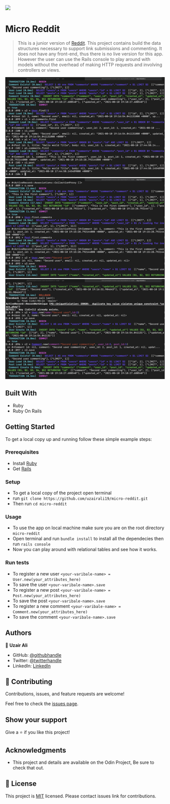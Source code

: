![](https://img.shields.io/badge/Microverse-blueviolet)

# Micro Reddit

> This is a junior version of [Reddit](https://www.reddit.com/). This project contains build the data structures necessary to support link submissions and commenting. It does not have any front-end, thus there is no live version for this app. However the user can use the Rails console to play around with models without the overhead of making HTTP requests and involving controllers or views.

![screenshot](./screenshot_1.png)
![screenshot](./screenshot_2.png)
![screenshot](./screenshot_3.png)

## Built With

- Ruby
- Ruby On Rails

## Getting Started

To get a local copy up and running follow these simple example steps:

### Prerequisites

- Install [Ruby](https://www.ruby-lang.org/en/)
- Get [Rails](https://rubyonrails.org/)

### Setup

- To get a local copy of the project open terminal
- run `git clone https://github.com/uzairali19/micro-reddit.git`
- Then run `cd micro-reddit`

### Usage

- To use the app on local machine make sure you are on the root directory `micro-reddit`
- Open terminal and run `bundle install` to install all the dependecies then run `rails console`
- Now you can play around with relational tables and see how it works.

### Run tests

- To register a new user `<your-varibale-name> = User.new(your_attributes_here)`
- To save the user `<your-varibale-name>.save`
- To register a new post `<your-varibale-name> = Post.new(your_attributes_here)`
- To save the post `<your-varibale-name>.save`
- To register a new comment `<your-varibale-name> = Comment.new(your_attributes_here)`
- To save the comment `<your-varibale-name>.save`

## Authors

👤 **Uzair Ali**

- GitHub: [@githubhandle](https://github.com/uzairali19)
- Twitter: [@twitterhandle](https://twitter.com/Uzairali751)
- LinkedIn: [LinkedIn](https://www.linkedin.com/in/uzairali19/)

## 🤝 Contributing

Contributions, issues, and feature requests are welcome!

Feel free to check the [issues page](https://github.com/uzairali19/micro-reddit/issues/).

## Show your support

Give a ⭐️ if you like this project!

## Acknowledgments

- This project and details are available on the Odin Project, Be sure to check that out.

## 📝 License

This project is [MIT](./MIT.md) licensed. Please contact issues link for contributions.
